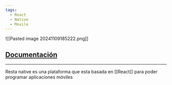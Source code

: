```yaml
---
tags:
  - React
  - Native
  - Movile
---
```

![[Pasted image 20241109185222.png]]

## [Documentación](https://reactnative.dev/docs/getting-started) 


---
Resta native es una plataforma que esta basada en [[React]] para poder programar aplicaciones móviles